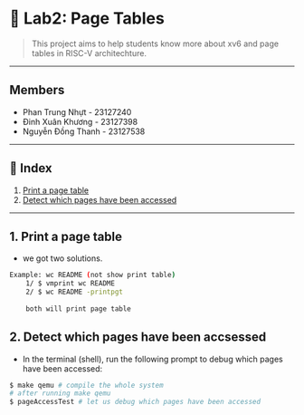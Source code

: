 # 📌 Lab2: Page Tables

> This project aims to help students know more about xv6 and page tables in RISC-V architechture.

---

## Members
- Phan Trung Nhựt - 23127240
- Đinh Xuân Khương - 23127398
- Nguyễn Đồng Thanh - 23127538
---

## 📝 Index

1. [Print a page table](#1-print-a-page-table)
2. [Detect which pages have been accessed](#2-detect-which-pages-have-been-accsessed)
---

## 1. Print a page table

- we got two solutions. 
```bash
Example: wc README (not show print table)
    1/ $ vmprint wc README
    2/ $ wc README -printpgt
    
    both will print page table
```

## 2. Detect which pages have been accsessed
- In the terminal (shell), run the following prompt to debug which pages have been accessed:
```bash
$ make qemu # compile the whole system
# after running make qemu
$ pageAccessTest # let us debug which pages have been accessed
```